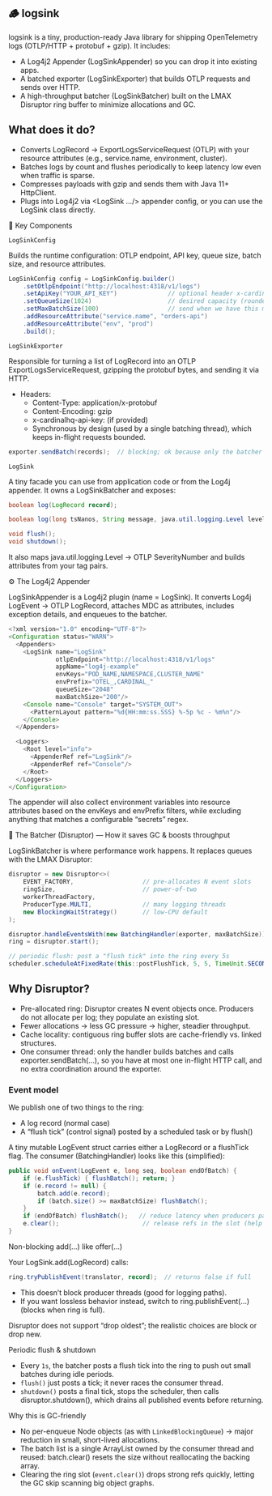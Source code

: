 ## 🪵 logsink

logsink is a tiny, production-ready Java library for shipping OpenTelemetry logs (OTLP/HTTP + protobuf + gzip). It includes:
- A Log4j2 Appender (LogSinkAppender) so you can drop it into existing apps.
- A batched exporter (LogSinkExporter) that builds OTLP requests and sends over HTTP.
- A high-throughput batcher (LogSinkBatcher) built on the LMAX Disruptor ring buffer to minimize allocations and GC.


## What does it do?
- Converts LogRecord → ExportLogsServiceRequest (OTLP) with your resource attributes (e.g., service.name, environment, cluster).
- Batches logs by count and flushes periodically to keep latency low even when traffic is sparse.
- Compresses payloads with gzip and sends them with Java 11+ HttpClient.
- Plugs into Log4j2 via <LogSink .../> appender config, or you can use the LogSink class directly.


🧱 Key Components

`LogSinkConfig`

Builds the runtime configuration: OTLP endpoint, API key, queue size, batch size, and resource attributes.

```java
LogSinkConfig config = LogSinkConfig.builder()
    .setOtlpEndpoint("http://localhost:4318/v1/logs")
    .setApiKey("YOUR_API_KEY")              // optional header x-cardinalhq-api-key
    .setQueueSize(1024)                     // desired capacity (rounded up to power-of-two for the ring)
    .setMaxBatchSize(100)                   // send when we have this many logs
    .addResourceAttribute("service.name", "orders-api")
    .addResourceAttribute("env", "prod")
    .build();
```

`LogSinkExporter`

Responsible for turning a list of LogRecord into an OTLP ExportLogsServiceRequest, gzipping the protobuf bytes, and sending it via HTTP.
- Headers:
  - Content-Type: application/x-protobuf 
  - Content-Encoding: gzip 
  - x-cardinalhq-api-key: <apiKey> (if provided)
  - Synchronous by design (used by a single batching thread), which keeps in-flight requests bounded.

```java
exporter.sendBatch(records);  // blocking; ok because only the batcher thread calls it
```

`LogSink`

A tiny facade you can use from application code or from the Log4j appender. It owns a LogSinkBatcher and exposes:

```java
boolean log(LogRecord record);

boolean log(long tsNanos, String message, java.util.logging.Level level, String... kvTags);

void flush();
void shutdown();
```
It also maps java.util.logging.Level → OTLP SeverityNumber and builds attributes from your tag pairs.

⚙️ The Log4j2 Appender

LogSinkAppender is a Log4j2 plugin (name = LogSink). It converts Log4j LogEvent → OTLP LogRecord, attaches MDC as attributes, includes exception details, and enqueues to the batcher.

```java
<?xml version="1.0" encoding="UTF-8"?>
<Configuration status="WARN">
  <Appenders>
    <LogSink name="LogSink"
             otlpEndpoint="http://localhost:4318/v1/logs"
             appName="log4j-example"
             envKeys="POD_NAME,NAMESPACE,CLUSTER_NAME"
             envPrefix="OTEL_,CARDINAL_"
             queueSize="2048"
             maxBatchSize="200"/>
    <Console name="Console" target="SYSTEM_OUT">
      <PatternLayout pattern="%d{HH:mm:ss.SSS} %-5p %c - %m%n"/>
    </Console>
  </Appenders>

  <Loggers>
    <Root level="info">
      <AppenderRef ref="LogSink"/>
      <AppenderRef ref="Console"/>
    </Root>
  </Loggers>
</Configuration>
```
The appender will also collect environment variables into resource attributes based on the envKeys and envPrefix filters, while excluding anything that matches a configurable “secrets” regex.

🚀 The Batcher (Disruptor) — How it saves GC & boosts throughput

LogSinkBatcher is where performance work happens. It replaces queues with the LMAX Disruptor:

```java
disruptor = new Disruptor<>(
    EVENT_FACTORY,                   // pre-allocates N event slots
    ringSize,                        // power-of-two
    workerThreadFactory,
    ProducerType.MULTI,              // many logging threads
    new BlockingWaitStrategy()       // low-CPU default
);

disruptor.handleEventsWith(new BatchingHandler(exporter, maxBatchSize));
ring = disruptor.start();

// periodic flush: post a "flush tick" into the ring every 5s
scheduler.scheduleAtFixedRate(this::postFlushTick, 5, 5, TimeUnit.SECONDS);
```

## Why Disruptor?
- Pre-allocated ring: Disruptor creates N event objects once. Producers do not allocate per log; they populate an existing slot.
- Fewer allocations → less GC pressure → higher, steadier throughput.
- Cache locality: contiguous ring buffer slots are cache-friendly vs. linked structures.
- One consumer thread: only the handler builds batches and calls exporter.sendBatch(...), so you have at most one in-flight HTTP call, and no extra coordination around the exporter.

### Event model

We publish one of two things to the ring:
- A log record (normal case)
- A “flush tick” (control signal) posted by a scheduled task or by flush()

A tiny mutable LogEvent struct carries either a LogRecord or a flushTick flag. The consumer (BatchingHandler) looks like this (simplified):

```java
public void onEvent(LogEvent e, long seq, boolean endOfBatch) {
    if (e.flushTick) { flushBatch(); return; }
    if (e.record != null) {
        batch.add(e.record);
        if (batch.size() >= maxBatchSize) flushBatch();
    }
    if (endOfBatch) flushBatch();   // reduce latency when producers pause
    e.clear();                       // release refs in the slot (help GC)
}
```

Non-blocking add(...) like offer(...)

Your LogSink.add(LogRecord) calls:

```java
ring.tryPublishEvent(translator, record);  // returns false if full
```
	
- This doesn’t block producer threads (good for logging paths).
- If you want lossless behavior instead, switch to ring.publishEvent(...) (blocks when ring is full).

Disruptor does not support “drop oldest”; the realistic choices are block or drop new.

Periodic flush & shutdown
- Every `1s`, the batcher posts a flush tick into the ring to push out small batches during idle periods.
- `flush()` just posts a tick; it never races the consumer thread.
- `shutdown()` posts a final tick, stops the scheduler, then calls disruptor.shutdown(), which drains all published events before returning.

Why this is GC-friendly
- No per-enqueue Node objects (as with `LinkedBlockingQueue`) → major reduction in small, short-lived allocations.
- The batch list is a single ArrayList owned by the consumer thread and reused: batch.clear() resets the size without reallocating the backing array.
- Clearing the ring slot (`event.clear()`) drops strong refs quickly, letting the GC skip scanning big object graphs.


